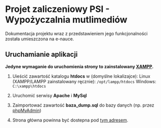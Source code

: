 # Projet zaliczeniowy PSI - Wypożyczalnia mutlimediów
Dokumentacja projektu wraz z przedstawieniem jego funkcjonalności została umieszczona na e-nauce.

## Uruchamianie aplikacji

**Jedyne wymaganie do uruchomienia strony to zainstalowany [XAMPP](https://www.apachefriends.org/).**

1. Uieścić zawartość katalogu **htdocs** w (domyślne lokalizajce):
Linux (XAMPP/LAMPP zainstalowany ręcznie):
`/opt/lampp/htdocs`
Windows:
`C:\xampp\htdocs`

2. Uruchomić serwisy **Apache** i **MySql**

3. Zaimportować zawartość **baza_dump.sql** do bazy danych (np. przez [phpMyAdmin](http://localhost/phpmyadmin/))

4. Strona główna powinna być dostepna pod [tym adresem](http://localhost/index.php).
